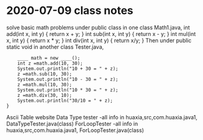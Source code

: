 # 2020-07-09 class notes
solve basic math problems under public class in one class Math1.java,
	int add(int x, int y) {
		return x + y;
	}
	int sub(int x, int y) {
		return x - y;
	}
	int mul(int x, int y) {
		return x * y;
	}
	int div(int x, int y) {
		return x/y;
	}
Then under public static void in another class Tester.java,

		____ math = new ____();
		int z =math.add(10, 30);
		System.out.println("10 + 30 = " + z);
		z =math.sub(10, 30);
		System.out.println("10 - 30 = " + z);
		z =math.mul(10, 30);
		System.out.println("10 * 30 = " + z);
		z =math.div(30, 10);
		System.out.println("30/10 = " + z);
	}
Ascii Table website
Data Type tester -all info in huaxia,src,com.huaxia.java1, DataTypeTester.java(class)
ForLoopTester -all info in huaxia,src,com.huaxia.java1, ForLoopTester.java(class)